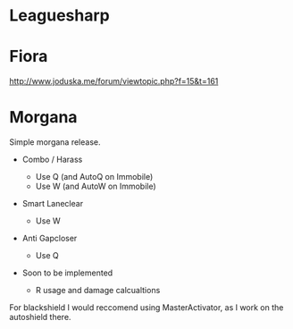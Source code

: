 Leaguesharp
===========


Fiora
===========

http://www.joduska.me/forum/viewtopic.php?f=15&t=161
  
Morgana
===========

Simple morgana release.

* Combo / Harass
  *  Use Q (and AutoQ on Immobile)
  *  Use W (and AutoW on Immobile)
  
* Smart Laneclear
  * Use W
  
* Anti Gapcloser
  *  Use Q

* Soon to be implemented
  * R usage and damage calcualtions

For blackshield I would reccomend using MasterActivator, as I work on the autoshield there.
